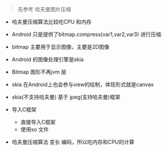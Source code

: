 > 先参考 哈夫曼图片压缩

* 哈夫曼压缩算法比较吃CPU 和内存
* Android 只是提供了bitmap.compress(var1,var2,var3) 进行压缩
* bitmap 主要用于显示图像，主要是2D图像
* Android 的图像处理引擎是skia  

* Bitmap 图形不再jvm 层 
* skia 在Android上也会参与view的绘制，体现形式就是canvas 
* skia(不支持哈夫曼) 基于 jpeg(支持哈夫曼)框架 
* 导入C框架 
  * 直接导入C框架
  * 使用so 文件 
* 哈夫曼压缩算法 变长 编码，所以吃内存和CPU的计算 